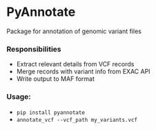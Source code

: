 # PyAnnotate
Package for annotation of genomic variant files

### Responsibilities
- Extract relevant details from VCF records
- Merge records with variant info from EXAC API
- Write output to MAF format

### Usage:
- `pip install pyannotate`
- `annotate_vcf --vcf_path my_variants.vcf`